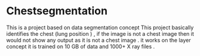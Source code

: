 # Chestsegmentation
This is a project based on data segmentation concept 
This project basically identifies the chest (lung position ) , if the image is not a chest image then it would not show any output as it is not a chest image . 
it works on the layer concept 
it is trained on 10 GB of data and 1000+ X ray files . 
